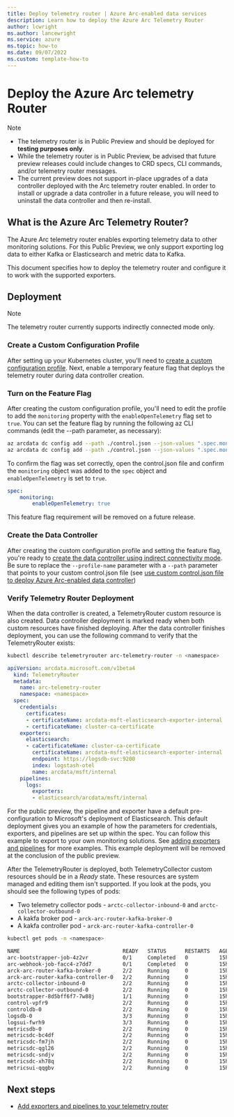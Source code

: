 ```yaml
---
title: Deploy telemetry router | Azure Arc-enabled data services
description: Learn how to deploy the Azure Arc Telemetry Router
author: lcwright
ms.author: lancewright
ms.service: azure
ms.topic: how-to 
ms.date: 09/07/2022
ms.custom: template-how-to
---
```


# Deploy the Azure Arc telemetry Router

> [!NOTE]
>
> - The telemetry router is in Public Preview and should be deployed for **testing purposes only**.
> - While the telemetry router is in Public Preview, be advised that future preview releases could include changes to CRD specs, CLI commands, and/or telemetry router messages.
> - The current preview does not support in-place upgrades of a data controller deployed with the Arc telemetry router enabled. In order to install or upgrade a data controller in a future release, you will need to uninstall the data controller and then re-install.

## What is the Azure Arc Telemetry Router?

The Azure Arc telemetry router enables exporting telemetry data to other monitoring solutions. For this Public Preview, we only support exporting log data to either Kafka or Elasticsearch and metric data to Kafka.

This document specifies how to deploy the telemetry router and configure it to work with the supported exporters.

## Deployment

> [!NOTE]
> 
> The telemetry router currently supports indirectly connected mode only.

### Create a Custom Configuration Profile

After setting up your Kubernetes cluster, you'll need to [create a custom configuration profile](create-custom-configuration-template.md). Next, enable a temporary feature flag that deploys the telemetry router during data controller creation.

### Turn on the Feature Flag

After creating the custom configuration profile, you'll need to edit the profile to add the `monitoring` property with the `enableOpenTelemetry` flag set to `true`. You can set the feature flag by running the following az CLI commands (edit the --path parameter, as necessary):

```bash
az arcdata dc config add --path ./control.json --json-values ".spec.monitoring={}"
az arcdata dc config add --path ./control.json --json-values ".spec.monitoring.enableOpenTelemetry=true"
```

To confirm the flag was set correctly, open the control.json file and confirm the `monitoring` object was added to the `spec` object and `enableOpenTelemetry` is set to `true`.

```yaml
spec:
    monitoring:
        enableOpenTelemetry: true
```

This feature flag requirement will be removed on a future release.

### Create the Data Controller

After creating the custom configuration profile and setting the feature flag, you're ready to [create the data controller using indirect connectivity mode](create-data-controller-indirect-cli.md?tabs=linux). Be sure to replace the `--profile-name` parameter with a `--path` parameter that points to your custom control.json file (see [use custom control.json file to deploy Azure Arc-enabled data controller](custom-configuration-template#use-custom-controljson-file-to-deploy-azure-arc-enabled-data-controller-using-azure-cli-az))

### Verify Telemetry Router Deployment

When the data controller is created, a TelemetryRouter custom resource is also created. Data controller deployment is marked ready when both custom resources have finished deploying. After the data controller finishes deployment, you can use the following command to verify that the TelemetryRouter exists:

```bash
kubectl describe telemetryrouter arc-telemetry-router -n <namespace>
```

```yaml
apiVersion: arcdata.microsoft.com/v1beta4
  kind: TelemetryRouter
  metadata:
    name: arc-telemetry-router
    namespace: <namespace>
  spec:
    credentials:
      certificates:
      - certificateName: arcdata-msft-elasticsearch-exporter-internal
      - certificateName: cluster-ca-certificate
    exporters:
      elasticsearch:
      - caCertificateName: cluster-ca-certificate
        certificateName: arcdata-msft-elasticsearch-exporter-internal
        endpoint: https://logsdb-svc:9200
        index: logstash-otel
        name: arcdata/msft/internal
    pipelines:
      logs:
        exporters:
        - elasticsearch/arcdata/msft/internal

```

For the public preview, the pipeline and exporter have a default pre-configuration to Microsoft's deployment of Elasticsearch. This default deployment gives you an example of how the parameters for credentials, exporters, and pipelines are set up within the spec. You can follow this example to export to your own monitoring solutions. See [adding exporters and pipelines](adding-exporters-and-pipelines.md) for more examples. This example deployment will be removed at the conclusion of the public preview.

After the TelemetryRouter is deployed, both TelemetryCollector custom resources should be in a *Ready* state. These resources are system managed and editing them isn't supported. If you look at the pods, you should see the following types of pods:

- Two telemetry collector pods - `arctc-collector-inbound-0` and `arctc-collector-outbound-0`
- A kakfa broker pod - `arck-arc-router-kafka-broker-0`
- A kakfa controller pod - `arck-arc-router-kafka-controller-0`

```bash
kubectl get pods -n <namespace>

NAME                                 READY   STATUS      RESTARTS   AGE
arc-bootstrapper-job-4z2vr           0/1     Completed   0          15h
arc-webhook-job-facc4-z7dd7          0/1     Completed   0          15h
arck-arc-router-kafka-broker-0       2/2     Running     0          15h
arck-arc-router-kafka-controller-0   2/2     Running     0          15h
arctc-collector-inbound-0            2/2     Running     0          15h
arctc-collector-outbound-0           2/2     Running     0          15h
bootstrapper-8d5bff6f7-7w88j         1/1     Running     0          15h
control-vpfr9                        2/2     Running     0          15h
controldb-0                          2/2     Running     0          15h
logsdb-0                             3/3     Running     0          15h
logsui-fwrh9                         3/3     Running     0          15h
metricsdb-0                          2/2     Running     0          15h
metricsdc-bc4df                      2/2     Running     0          15h
metricsdc-fm7jh                      2/2     Running     0          15h
metricsdc-qgl26                      2/2     Running     0          15h
metricsdc-sndjv                      2/2     Running     0          15h
metricsdc-xh78q                      2/2     Running     0          15h
metricsui-qqgbv                      2/2     Running     0          15h
```

## Next steps

- [Add exporters and pipelines to your telemetry router](/adding-exporters-and-pipelines.md)
